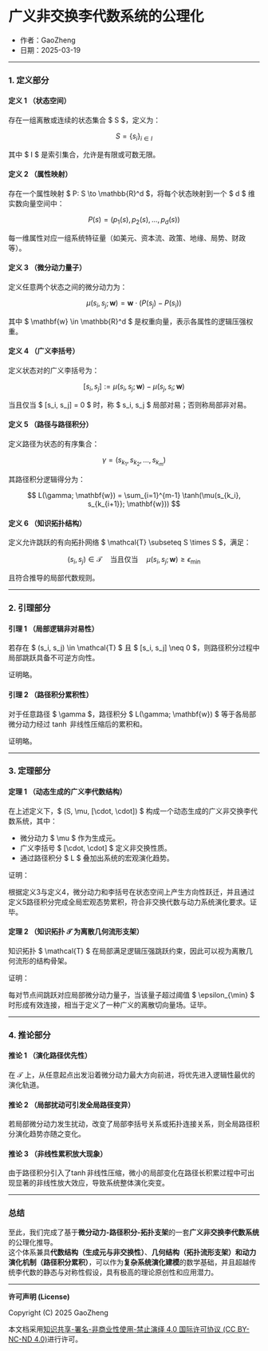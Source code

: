 # **广义非交换李代数系统的公理化**

- 作者：GaoZheng
- 日期：2025-03-19

---

### 1. 定义部分

#### 定义 1 （状态空间）
存在一组离散或连续的状态集合 $ S $，定义为：

$$
S = \{ s_i \}_{i \in I}
$$

其中 $ I $ 是索引集合，允许是有限或可数无限。

#### 定义 2 （属性映射）
存在一个属性映射 $ P: S \to \mathbb{R}^d $，将每个状态映射到一个 $ d $ 维实数向量空间中：

$$
P(s) = (p_1(s), p_2(s), \dots, p_d(s))
$$

每一维属性对应一组系统特征量（如美元、资本流、政策、地缘、局势、财政等）。

#### 定义 3 （微分动力量子）
定义任意两个状态之间的微分动力为：

$$
\mu(s_i, s_j; \mathbf{w}) = \mathbf{w} \cdot (P(s_j) - P(s_i))
$$

其中 $ \mathbf{w} \in \mathbb{R}^d $ 是权重向量，表示各属性的逻辑压强权重。

#### 定义 4 （广义李括号）
定义状态对的广义李括号为：

$$
[s_i, s_j] := \mu(s_i, s_j; \mathbf{w}) - \mu(s_j, s_i; \mathbf{w})
$$

当且仅当 $ [s_i, s_j] = 0 $ 时，称 $ s_i, s_j $ 局部对易；否则称局部非对易。

#### 定义 5 （路径与路径积分）
定义路径为状态的有序集合：

$$
\gamma = (s_{k_1}, s_{k_2}, \dots, s_{k_m})
$$

其路径积分逻辑得分为：

$$
L(\gamma; \mathbf{w}) = \sum_{i=1}^{m-1} \tanh(\mu(s_{k_i}, s_{k_{i+1}}; \mathbf{w}))
$$

#### 定义 6 （知识拓扑结构）
定义允许跳跃的有向拓扑网络 $ \mathcal{T} \subseteq S \times S $，满足：

$$
(s_i, s_j) \in \mathcal{T} \quad \text{当且仅当} \quad \mu(s_i, s_j; \mathbf{w}) \geq \epsilon_{\min}
$$

且符合推导的局部代数规则。

---

### 2. 引理部分

#### 引理 1 （局部逻辑非对易性）
若存在 $ (s_i, s_j) \in \mathcal{T} $ 且 $ [s_i, s_j] \neq 0 $，则路径积分过程中局部跳跃具备不可逆方向性。

证明略。

#### 引理 2 （路径积分累积性）
对于任意路径 $ \gamma $，路径积分 $ L(\gamma; \mathbf{w}) $ 等于各局部微分动力经过 $\tanh$ 非线性压缩后的累积和。

证明略。

---

### 3. 定理部分

#### 定理 1 （动态生成的广义李代数结构）
在上述定义下，$ (S, \mu, [\cdot, \cdot]) $ 构成一个动态生成的广义非交换李代数系统，其中：

- 微分动力 $ \mu $ 作为生成元。
- 广义李括号 $ [\cdot, \cdot] $ 定义非交换性质。
- 通过路径积分 $ L $ 叠加出系统的宏观演化趋势。

证明：

根据定义3与定义4，微分动力和李括号在状态空间上产生方向性跃迁，并且通过定义5路径积分完成全局宏观态势累积，符合非交换代数与动力系统演化要求。证毕。

#### 定理 2 （知识拓扑 $\mathcal{T}$ 为离散几何流形支架）
知识拓扑 $ \mathcal{T} $ 在局部满足逻辑压强跳跃约束，因此可以视为离散几何流形的结构骨架。

证明：

每对节点间跳跃对应局部微分动力量子，当该量子超过阈值 $ \epsilon_{\min} $ 时形成有效连接，相当于定义了一种广义的离散切向量场。证毕。

---

### 4. 推论部分

#### 推论 1 （演化路径优先性）
在 $\mathcal{T}$ 上，从任意起点出发沿着微分动力最大方向前进，将优先进入逻辑性最优的演化轨道。

#### 推论 2 （局部扰动可引发全局路径变异）
若局部微分动力发生扰动，改变了局部李括号关系或拓扑连接关系，则全局路径积分演化趋势亦随之变化。

#### 推论 3 （非线性累积放大现象）
由于路径积分引入了$\tanh$非线性压缩，微小的局部变化在路径长积累过程中可出现显著的非线性放大效应，导致系统整体演化突变。

---

### 总结

至此，我们完成了基于**微分动力-路径积分-拓扑支架**的一套**广义非交换李代数系统**的公理化推导。  
这个体系兼具**代数结构（生成元与非交换性）**、**几何结构（拓扑流形支架）**和**动力演化机制（路径积分累积）**，可以作为**复杂系统演化建模**的数学基础，并且超越传统李代数的静态与对称性假设，具有极高的理论原创性和应用潜力。

---

**许可声明 (License)**

Copyright (C) 2025 GaoZheng 

本文档采用[知识共享-署名-非商业性使用-禁止演绎 4.0 国际许可协议 (CC BY-NC-ND 4.0)](https://creativecommons.org/licenses/by-nc-nd/4.0/deed.zh-Hans)进行许可。
